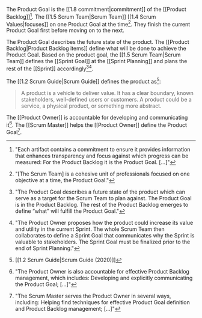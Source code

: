 
The Product Goal is the [[1.8 commitment|commitment]] of the [[Product Backlog]][^each-artifact-contains].   The [[1.5 Scrum Team|Scrum Team]] [[1.4 Scrum Values|focuses]] on one Product Goal at the time[^focus-product-goal]. They finish the current Product Goal first before moving on to the next.

[^each-artifact-contains]: "Each artifact contains a commitment to ensure it provides information that enhances transparency and focus against which progress can be measured: For the Product Backlog it is the Product Goal. \[...\]"[^scrum-guide-2020]
[^focus-product-goal]: "\[The Scrum Team\] is a cohesive unit of professionals focused on one objective at a time, the Product Goal."[^scrum-guide-2020]
[^product-goal-is]: "The Product Goal is the long-term objective for the Scrum Team. They must fulfill (or abandon) one objective before taking on the next."[^scrum-guide-2020]

The Product Goal describes the future state of the product. The [[Product Backlog|Product Backlog items]] define what will be done to achieve the Product Goal. Based on the product goal, the [[1.5 Scrum Team|Scrum Team]] defines the [[Sprint Goal]] at the [[Sprint Planning]] and plans the rest of the [[Sprint]] accordingly[^product-goal-describes][^topic-one].

[^product-goal-describes]: "The Product Goal describes a future state of the product which can serve as a target for the Scrum Team to plan against. The Product Goal is in the Product Backlog. The rest of the Product Backlog emerges to define “what” will fulfill the Product Goal."[^scrum-guide-2020]
[^topic-one]: "The Product Owner proposes how the product could increase its value and utility in the current Sprint. The whole Scrum Team then collaborates to define a Sprint Goal that communicates why the Sprint is valuable to stakeholders. The Sprint Goal must be finalized prior to the end of Sprint Planning."[^scrum-guide-2020]

The [[1.2 Scrum Guide|Scrum Guide]] defines the product as[^scrum-guide-2020]:
> A product is a vehicle to deliver value. It has a clear boundary, known stakeholders, well-defined users or customers. A product could be a service, a physical product, or something more abstract.

The [[Product Owner]] is accountable for developing and communicating it[^po-accountable-for]. The [[Scrum Master]] helps the [[Product Owner]] define the Product Goal[^scrum-master-serves].

[^po-accountable-for]: "The Product Owner is also accountable for effective Product Backlog management, which includes: Developing and explicitly communicating the Product Goal; \[...\]"[^scrum-guide-2020]

[^scrum-master-serves]: "The Scrum Master serves the Product Owner in several ways, including: Helping find techniques for effective Product Goal definition and Product Backlog management; \[...\]"[^scrum-guide-2020]

[^scrum-guide-2020]: [[1.2 Scrum Guide|Scrum Guide (2020)]]
